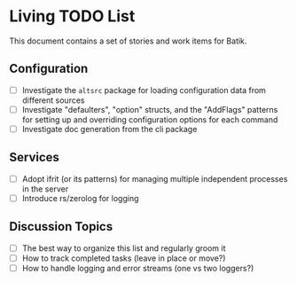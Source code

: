 # Living TODO List

This document contains a set of stories and work items for Batik.

## Configuration

- [ ] Investigate the `altsrc` package for loading configuration data from different sources
- [ ] Investigate "defaulters", "option" structs, and the "AddFlags" patterns for setting up and overriding configuration options for each command
- [ ] Investigate doc generation from the cli package

## Services

- [ ] Adopt ifrit (or its patterns) for managing multiple independent processes in the server
- [ ] Introduce rs/zerolog for logging

## Discussion Topics

- [ ] The best way to organize this list and regularly groom it
- [ ] How to track completed tasks (leave in place or move?)
- [ ] How to handle logging and error streams (one vs two loggers?)

